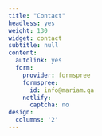 ```yaml
---
title: "Contact"
headless: yes
weight: 130
widget: contact
subtitle: null
content:
  autolink: yes
  form:
    provider: formspree
    formspree:
      id: info@mariam.qa
    netlify:
      captcha: no
design:
  columns: '2'
---
```

